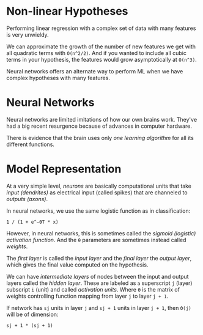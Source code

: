 # Non-linear Hypotheses
Performing linear regression with a complex set of data with
many features is very unwieldy.

We can approximate the growth of the number of new features
we get with all quadratic terms with `O(n^2/2)`. And if you
wanted to include all cubic terms in your hypothesis, the
features would grow asymptotically at `O(n^3)`.

Neural networks offers an alternate way to perform ML when
we have complex hypotheses with many features.

# Neural Networks
Neural networks are limited imitations of how our own brains
work. They've had a big recent resurgence because of advances
in computer hardware.

There is evidence that the brain uses only _one learning
algorithm_ for all its different functions.

# Model Representation
At a very simple level, _neurons_ are basically computational
units that take _input (dendrites)_ as electrical input
(called spikes) that are channeled to _outputs (axons)_.

In neural networks, we use the same logistic function as in
classification:

```
1 / (1 + e^−θT * x)
```

However, in neural networks, this is sometimes called the
_sigmoid (logistic) activation function_. And the `θ`
parameters are sometimes instead called _weights_.

The _first layer_ is called the _input layer_ and the _final
layer_ the _output layer_, which gives the final value
computed on the hypothesis.

We can have _intermediate layers_ of nodes between the input
and output layers called the _hidden layer_. These are labeled
as `a` superscript `j` (layer) subscript `i` (unit) and called
_activation units_. Where `Θ` is the matrix of weights
controlling function mapping from layer `j` to layer `j + 1`.

If network has `sj` units in layer `j` and `sj + 1` units in
layer `j + 1`, then `Θ(j)` will be of dimension:
```
sj + 1 * (sj + 1)
```
